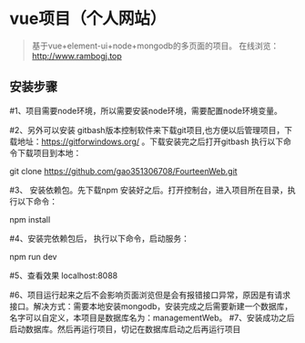 # vue项目（个人网站）

> 基于vue+element-ui+node+mongodb的多页面的项目。
> 在线浏览：http://www.rambogj.top

## 安装步骤

#1、项目需要node环境，所以需要安装node环境，需要配置node环境变量。

#2、另外可以安装 gitbash版本控制软件来下载git项目,也方便以后管理项目，下载地址：https://gitforwindows.org/ 。下载安装完之后打开gitbash 执行以下命令下载项目到本地：

git clone https://github.com/gao351306708/FourteenWeb.git

#3、 安装依赖包。先下载npm 安装好之后。打开控制台，进入项目所在目录，执行以下命令：

npm install

#4、安装完依赖包后， 执行以下命令，启动服务：

npm run dev

#5、查看效果
localhost:8088

#6、项目运行起来之后不会影响页面浏览但是会有报错接口异常，原因是有请求接口。解决方式：需要本地安装mongodb，安装完成之后需要新建一个数据库，名字可以自定义，本项目是数据库名为：managementWeb。
#7、安装成功之后 启动数据库。然后再运行项目，切记在数据库启动之后再运行项目
